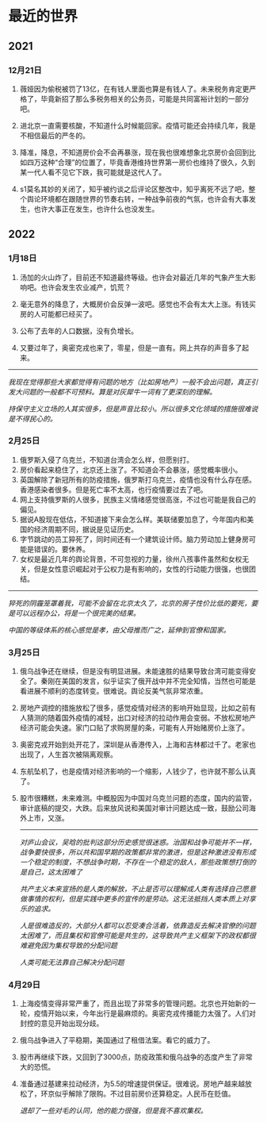 # 最近的世界
## 2021

### 12月21日

1. 薇娅因为偷税被罚了13亿，在有钱人里面也算是有钱人了。未来税务肯定更严格了，毕竟新招了那么多税务相关的公务员，可能是共同富裕计划的一部分吧。
2. 进北京一直需要核酸，不知道什么时候能回家。疫情可能还会持续几年，我是不相信最后的严冬的。

3. 降准，降息，不知道房价会不会再暴涨，现在我也很难想象北京房价会回到比如四万这种“合理”的位置了，毕竟香港维持世界第一房价也维持了很久，久到某一代人看不见它下跌，我可能就是这代人了。

4. s1莫名其妙的关闭了，知乎被约谈之后评论区整改中，知乎离死不远了吧，整个舆论环境都在跟随世界的节奏右转，一种战争前夜的气氛，也许会有大事发生，也许大事正在发生，也许什么也没发生。
## 2022

### 1月18日

1. 汤加的火山炸了，目前还不知道最终等级。也许会对最近几年的气象产生大影响吧。也许会发生农业减产，饥荒？

2. 毫无意外的降息了，大概房价会反弹一波吧。感觉也不会有太大上涨。有钱买房的人可能都已经买了。
3. 公布了去年的人口数据，没有负增长。
4. 又要过年了，奥密克戎也来了，零星，但是一直有。网上共存的声音多了起来。

---

*我现在觉得那些大家都觉得有问题的地方（比如房地产）一般不会出问题，真正引发大问题的一般都不可预料。算是对灰犀牛一词有了更深刻的理解。*

*持保守主义立场的人其实很多，但是声音比较小。所以很多文化领域的措施很难说是不得民心的。*

### 2月25日

1. 俄罗斯入侵了乌克兰，不知道台湾会怎么样，但愿别打。
2. 房价看起来稳住了，北京还上涨了。不知道会不会暴涨，感觉概率很小。
3. 英国解除了新冠所有的防疫措施，俄罗斯打乌克兰，疫情也没有什么存在感。香港感染者很多。但是死亡率不太高，也行疫情要过去了吧。
4. 网上支持俄罗斯的人很多，民族主义情绪感觉很高涨，不过也可能是我自己的偏见。
5. 据说A股现在低估，不知道接下来会怎么样。美联储要加息了，今年国内和美国的经济周期不同，据说是见证历史。
6. 字节跳动的员工猝死了，同时间还有一个建筑设计师。脑力劳动加上健身房可能是错误的。要休养。
7. 女权是最近几年的舆论背景，不可忽视的力量，徐州八孩事件虽然和女权无关，但是女性意识崛起对于公权力是有影响的，女性的行动能力很强，也很团结。

---

*猝死的阴霾笼罩着我，可能不会留在北京太久了，北京的房子性价比低的要死，要是可以远程办公，将是一个很完美的结果。*

*中国的等级体系的核心感觉是孝，由父母推而广之，延伸到官僚和国家。*

### 3月25日

1. 俄乌战争还在继续，但是没有明显进展。未能速胜的结果导致台湾可能变得安全了。秦刚在美国的发言，似乎证实了俄开战中并不完全知情，当然也可能是看进展不顺利的态度转变。很难说。舆论反美气氛非常浓重。

2. 房地产调控的措施放松了很多，感觉疫情对经济的影响开始显现，比如之前有人猜测的随着国外疫情的减轻，出口对经济的拉动作用会变弱。不放松房地产经济可能会失速。家门口贴了求购房屋的条，可能有人开始赌房价上涨了。

3. 奥密克戎开始到处开花了，深圳是从香港传入，上海和吉林都过千了。老家也出现了，人生首次被隔离观察。

4. 东航坠机了，也是疫情对经济影响的一个缩影，人钱少了，也许就不那么认真了。

5. 股市很糟糕，未来难测。中概股因为中国对乌克兰问题的态度，国内的监管，审计底稿的提交，大跌。后来放风说和美国对审计问题达成一致，鼓励公司海外上市，又涨。

   ---

   *对庐山会议，吴晗的批判这部分历史感觉很迷惑。治国和战争可能并不一样，战争要快很多，所以共和国早期的政策都非常的激进，但是这种激进没有形成一个稳定的制度，不想战争时期，不存在一个稳定的敌人，那些政策想打倒的是自己，这太困难了*

   *共产主义本来宣扬的是人类的解放，不止是否可以理解成人类有选择自己愿意做事情的权利，但是实践中更多的宣传的是劳动。这无法抵挡人类本质上对享乐的追求。*

   *人是很难造反的，大部分人都可以忍受凑合活着，依靠造反去解决官僚的问题太困难了，而且集权和官僚可能是共生的，这导致共产主义框架下的政权都很难避免因为集权导致的分配问题*

   *人类可能无法靠自己解决分配问题*

### 4月29日

1. 上海疫情变得非常严重了，而且出现了非常多的管理问题。北京也开始新的一轮，疫情开始以来，今年出行是最麻烦的。奥密克戎传播能力太强了。人们对封控的意见开始出现分歧。

2. 俄乌战争进入了平稳期，美国通过了租借法案。看它的威力了。

3. 股市再继续下跌，又回到了3000点，防疫政策和俄乌战争的态度产生了非常大的恐慌。

4. 准备通过基建来拉动经济，为5.5的增速提供保证。很难说。房地产越来越放松了，环京似乎解除了限购。不过目前房价还算稳定。人民币在贬值。

   *退却了一些对毛的认同，他的能力很强，但是我不喜欢集权。*

